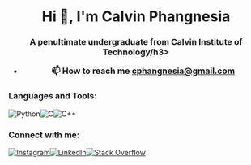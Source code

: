 <h1 align="center">Hi 👋, I'm Calvin Phangnesia</h1>
<h3 align="center">A penultimate undergraduate from Calvin Institute of Technology/h3>

- 📫 How to reach me **cphangnesia@gmail.com**



<h3 align="left">Languages and Tools:</h3>
<div style="display: flex">
<img alt="Python" src="https://img.shields.io/badge/python-%2314354C.svg?style=for-the-badge&logo=python&logoColor=white"/>
<img alt="C" src="https://img.shields.io/badge/c-%2300599C.svg?style=for-the-badge&logo=c&logoColor=white"/>
<img alt="C++" src="https://img.shields.io/badge/c++-%2300599C.svg?style=for-the-badge&logo=c%2B%2B&logoColor=white"/>
  </div>
  
<h3 align="left">Connect with me:</h3>
<div style="display: flex">
<a href="https://www.instagram.com/calvinphang/">
<img alt="Instagram" src="https://img.shields.io/badge/Instagram-E4405F?style=for-the-badge&logo=instagram&logoColor=white">
</a>
<a href="https://www.linkedin.com/in/calvin-phangnesia">
<img alt="LinkedIn" src="https://img.shields.io/badge/LinkedIn-0077B5?style=for-the-badge&logo=linkedin&logoColor=white">
</a>
<a href="https://stackoverflow.com/users/19996523/cpang">
<img alt="Stack Overflow" src="https://img.shields.io/badge/-Stackoverflow-FE7A16?style=for-the-badge&logo=stack-overflow&logoColor=white"/>
</a>
</div>

